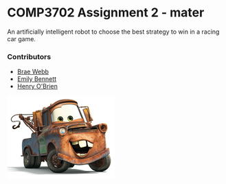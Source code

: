 # COMP3702 Assignment 2 - mater

An artificially intelligent robot to choose the
best strategy to win in a racing car game.

### Contributors
* [Brae Webb](https://github.com/BraeWebb)
* [Emily Bennett](https://github.com/emilyab3)
* [Henry O'Brien](https://github.com/hobrien17)

![](icon.png)
